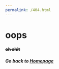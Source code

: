 ```yaml
---
permalink: /404.html
---
```



<link rel="stylesheet" href="stylesheet.css" />

# oops
#### ~~oh shit~~

##### Go back to [Homepage](premiumshipofficial.github.io)